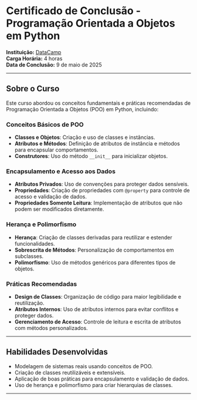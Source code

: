 # Certificado de Conclusão - Programação Orientada a Objetos em Python

**Instituição:** [DataCamp](https://www.datacamp.com)  
**Carga Horária:** 4 horas  
**Data de Conclusão:** 9 de maio de 2025  

---

## Sobre o Curso

Este curso abordou os conceitos fundamentais e práticas recomendadas de Programação Orientada a Objetos (POO) em Python, incluindo:

### **Conceitos Básicos de POO**

- **Classes e Objetos**: Criação e uso de classes e instâncias.
- **Atributos e Métodos**: Definição de atributos de instância e métodos para encapsular comportamentos.
- **Construtores**: Uso do método `__init__` para inicializar objetos.

### **Encapsulamento e Acesso aos Dados**

- **Atributos Privados**: Uso de convenções para proteger dados sensíveis.
- **Propriedades**: Criação de propriedades com `@property` para controle de acesso e validação de dados.
- **Propriedades Somente Leitura**: Implementação de atributos que não podem ser modificados diretamente.

### **Herança e Polimorfismo**

- **Herança**: Criação de classes derivadas para reutilizar e estender funcionalidades.
- **Sobrescrita de Métodos**: Personalização de comportamentos em subclasses.
- **Polimorfismo**: Uso de métodos genéricos para diferentes tipos de objetos.

### **Práticas Recomendadas**

- **Design de Classes**: Organização de código para maior legibilidade e reutilização.
- **Atributos Internos**: Uso de atributos internos para evitar conflitos e proteger dados.
- **Gerenciamento de Acesso**: Controle de leitura e escrita de atributos com métodos personalizados.

---

## Habilidades Desenvolvidas

- Modelagem de sistemas reais usando conceitos de POO.
- Criação de classes reutilizáveis e extensíveis.
- Aplicação de boas práticas para encapsulamento e validação de dados.
- Uso de herança e polimorfismo para criar hierarquias de classes.

---
